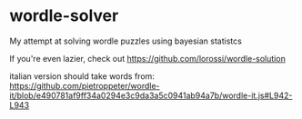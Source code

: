 # wordle-solver
My attempt at solving wordle puzzles using bayesian statistcs 

If you're even lazier, check out https://github.com/lorossi/wordle-solution


italian version should take words from:
https://github.com/pietroppeter/wordle-it/blob/e490781af9ff34a0294e3c9da3a5c0941ab94a7b/wordle-it.js#L942-L943
